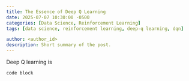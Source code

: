 ```yaml
---
title: The Essence of Deep Q Learning
date: 2025-07-07 10:30:00 -0500
categories: [Data Science, Reinforcement Learning]
tags: [data science, reinforcement learning, deep-q learning, dqn]     # TAG names should always be lowercase

author: <author_id> 
description: Short summary of the post.
---
```


Deep Q learning is 

``` python
code block
```



